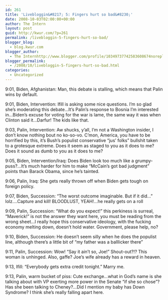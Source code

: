 ```yaml
---
id: 261
title: 'Livebloggin&#8217; 5: Fingers hurt so bad&#8230;'
date: 2008-10-03T02:00:00+00:00
author: The Intern
layout: post
guid: http://kwur.com/?p=261
permalink: /livebloggin-5-fingers-hurt-so-bad/
blogger_blog:
  - blog.kwur.com
blogger_author:
  - The Internhttp://www.blogger.com/profile/10349737742583608674noreply@blogger.com
blogger_permalink:
  - /2008/10/livebloggin-5-fingers-hurt-so-bad.html
categories:
  - Uncategorized
---
```

<div class="pf-content">
  <p>
    9:01, Biden, Afghanistan: Man, this debate is stalling, which means that Palin wins by default.
  </p>
  
  <p>
    9:01, Biden, Intervention: Ifill is asking some nice questions. I&#8217;m so glad she&#8217;s moderating this debate&#8230;It&#8217;s Palin&#8217;s response to Bosnia I&#8217;m interested in&#8230;Biden&#8217;s excuse for voting for the war is lame, the same way it was when Clinton said it&#8230;Darfur! The kids like that.
  </p>
  
  <p>
    9:03, Palin, Intervention: Aw shucks, y&#8217;all, I&#8217;m not a Washington insider, I don&#8217;t know nothing bout no ko-so-vo. C&#8217;mon, America, you have to be horrified by this, it&#8217;s Bush&#8217;s populist conservative &#8220;jus&#8217; folks&#8221; bullshit taken to a grotesque extreme. Does it seem as staged to you as it does to me? Does it sound as dumb to you as it does to me?
  </p>
  
  <p>
    9:05, Biden, Intervention/Iraq: Does Biden look too much like a grumpy-puss?&#8230;It&#8217;s much harder for him to make &#8220;McCain&#8217;s got bad judgment&#8221; points than Barack Obama, since he&#8217;s tainted.
  </p>
  
  <p>
    9:06, Palin, Iraq: She gets really thrown off when Biden gets tough on foreign policy.
  </p>
  
  <p>
    9:07, Biden, Succession: &#8220;The worst outcome imaginable. But if it did&#8230;&#8221; lolz&#8230;.Capture and kill! BLOODLUST, YEAH!&#8230;he really gets on a roll
  </p>
  
  <p>
    9:09, Palin, Succession: &#8220;What do you expect!&#8221; this perkiness is surreal, &#8220;Maverick!&#8221; is not the answer they want here, you must be reading from the wrong sheet&#8230;I really hope this conservative ideology, with the fucking economy melting down, doesn&#8217;t hold water. Government, please help, no?
  </p>
  
  <p>
    9:10, Biden, Succession: He doesn&#8217;t seem silly when he does the populist line, although there&#8217;s a little bit of &#8220;my father was a balllicker there&#8221;
  </p>
  
  <p>
    9:11, Palin, Succession: Wow! &#8220;Say it ain&#8217;t so, Joe!&#8221; Shout-out?!? This woman is unhinged. Also, gaffe? Joe&#8217;s wife already has a reward in heaven.
  </p>
  
  <p>
    9:13, Ifill: &#8220;Everybody gets extra credit tonight.&#8221; Marry me.
  </p>
  
  <p>
    9:13, Palin, warm bucket of piss: Cute exchange&#8230;what in God&#8217;s name is she talking about with VP exerting more power in the Senate &#8220;if she so chose&#8221;? Has she been talking to Cheney?&#8230;Did I mention my baby has Down Syndrome? I think she&#8217;s really falling apart here.
  </p>
</div>